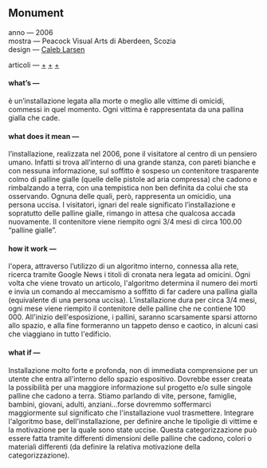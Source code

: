 ## Monument
anno — 2006 <br>
mostra — Peacock Visual Arts di Aberdeen, Scozia<br>
design — [Caleb Larsen](http://caleblarsen.com/) <br>

articoli — [+](http://caleblarsen.com/monument/)
[+](https://instintopoetico.wordpress.com/2016/05/22/monument-caleb-larsen/)
[+](http://www.siusoon.net/dat/2008/10/08/inspiring-work-monument-if-it-bleeds-it-leads-2006-by-caleb-larsen/)


#### what’s —
è un’installazione legata alla morte o meglio alle vittime di omicidi, commessi in quel momento. Ogni vittima è rappresentata da una pallina gialla che cade.

#### what does it mean —
l’installazione, realizzata nel 2006, pone il visitatore al centro di un pensiero umano. Infatti si trova all’interno di una grande stanza, con pareti bianche e con nessuna informazione, sul soffitto è sospeso un contenitore trasparente colmo di palline gialle (quelle delle pistole ad aria compressa) che cadono e rimbalzando a terra, con una tempistica non ben definita da colui che sta osservando. Ognuna delle quali, però, rappresenta un omicidio, una persona uccisa. I visitatori, ignari del reale significato l’installazione e sopratutto delle palline gialle, rimango in attesa che qualcosa accada nuovamente. Il contenitore viene riempito ogni 3/4 mesi di circa 100.00 “palline gialle”. 

#### how it work —
l'opera, attraverso l’utilizzo di un algoritmo interno, connessa alla rete, ricerca tramite Google News i titoli di cronata nera legata ad omicini. Ogni volta che viene trovato un articolo, l'algoritmo determina il numero dei morti e invia un comando al meccamismo a soffitto di far cadere una pallina gialla (equivalente di una persona uccisa). L’installazione dura per circa 3/4 mesi, ogni mese viene riempito il contenitore delle palline che ne contiene 100 000. All'inizio dell'esposizione, i pallini, saranno scarsamente sparsi attorno allo spazio, e alla fine formeranno un tappeto denso e caotico, in alcuni casi che viaggiano in tutto l'edificio.
 
#### what if —
Installazione molto forte e profonda, non di immediata comprensione per un utente che entra all'interno dello spazio espositivo. Dovrebbe esser creata la possibilità per una maggiore informazione sul progetto e/o sulle singole palline che cadono a terra. Stiamo parlando di vite, persone, famiglie, bambini, giovani, adulti, anziani...forse dovremmo soffermarci maggiormente sul significato che l'installazione vuol trasmettere.
Integrare l'algoritmo base, dell'installazione, per definire anche le tipoligie di vittime e la motivazione per la quale sono state uccise. Questa categorizzazione può essere fatta tramite differenti dimensioni delle palline che cadono, colori o materiali differenti (da definire la relativa motivazione della categorizzazione).
